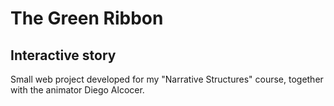 # The Green Ribbon
## Interactive story

Small web project developed for my "Narrative Structures" course, together with the animator Diego Alcocer.
